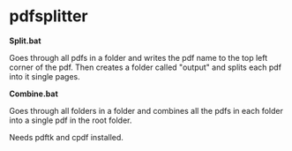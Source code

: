 # pdfsplitter

**Split.bat**

Goes through all pdfs in a folder and writes the pdf name to the top left corner of the pdf. Then creates a folder called "output" and splits each pdf into it single pages.

**Combine.bat**

Goes through all folders in a folder and combines all the pdfs in each folder into a single pdf in the root folder.

Needs pdftk and cpdf installed.
